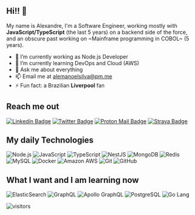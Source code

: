 ## Hi!! 👋

My name is Alexandre, I'm a Software Engineer, working mostly with **JavaScript/TypeScript** (the last 5 years) on a backend side of the force, and an obscure past working on ~Mainframe programming in COBOL~ (5 years). 

- 🔭 I’m currently working as Node.js Developer
- 🌱 I’m currently learning DevOps and Cloud (AWS)
- 💬 Ask me about everything
- 📫 Email me at alemanoelsilva@pm.me
- ⚡ Fun fact: a Brazilian **Liverpool** fan

## Reach me out

[![Linkedin Badge](https://img.shields.io/badge/-LinkedIn-0077b5?style=for-the-badge&logo=Linkedin&logoColor=white&link=https://www.linkedin.com/in/alemanoelsilva/)](https://www.linkedin.com/in/alemanoelsilva/)
[![Twitter Badge](https://img.shields.io/badge/-Twitter-1da1f2?style=for-the-badge&logo=Twitter&logoColor=white&link=https://twitter.com/alemanoelsilva)](https://twitter.com/alemanoelsilva)
[![Proton Mail Badge](https://img.shields.io/badge/-proton%20mail-6D4AFF?style=for-the-badge&logo=protonmail&logoColor=white&link=mailto:alemanoelsilva@pm.me)](mailto:alemanoelsilva@pm.me)
[![Strava Badge](https://img.shields.io/badge/-Strava-ff4f00?style=for-the-badge&logo=Strava&logoColor=white&link=https://www.strava.com/athletes/30783440)](https://www.strava.com/athletes/30783440)

## My daily Technologies

![Node.js](https://img.shields.io/badge/-Nodejs-669F64?style=for-the-badge&logo=Node.js&logoColor=white)
![JavaScript](https://img.shields.io/badge/-JavaScript-F0DB4F?style=for-the-badge&logo=javascript&logoColor=black)
![TypeScript](https://img.shields.io/badge/-TypeScript-007ACC?style=for-the-badge&logo=typescript&logoColor=white)
![NestJS](https://img.shields.io/badge/-NestJS-e0234e?style=for-the-badge&logo=NestJS&logoColor=white)
![MongoDB](https://img.shields.io/badge/-MongoDB-58863B?style=for-the-badge&logo=mongodb&logoColor=white)
![Redis](https://img.shields.io/badge/-Redis-C6302B?style=for-the-badge&logo=Redis&logoColor=white)
![MySQL](https://img.shields.io/badge/-MySQL-00618A?style=for-the-badge&logo=mysql&logoColor=white)
![Docker](https://img.shields.io/badge/-Docker-039BC6?style=for-the-badge&logo=docker&logoColor=white)
![Amazon AWS](https://img.shields.io/badge/Amazon%20AWS-F7981F?style=for-the-badge&logo=amazon-aws&logoColor=white)
![Git](https://img.shields.io/badge/-Git-F05033?style=for-the-badge&logo=git&logoColor=white)
![GitHub](https://img.shields.io/badge/-GitHub-181717?style=for-the-badge&logo=github&logoColor=white)

## What I want and I am learning now

![ElasticSearch](https://img.shields.io/badge/-ElasticSearch-3EBEB0?style=for-the-badge&logo=elasticsearch&logoColor=white)
![GraphQL](https://img.shields.io/badge/-GraphQL-E10098?style=for-the-badge&logo=graphql&logoColor=white)
![Apollo GraphQL](https://img.shields.io/badge/-Apollo%20GraphQL-3f20ba?style=for-the-badge&logo=apollo-graphql&logoColor=white)
![PostgreSQL](https://img.shields.io/badge/-PostgreSQL-336791?style=for-the-badge&logo=postgresql&logoColor=white)
![Go Lang](https://img.shields.io/badge/-Go%20Lang-2DBCAF?style=for-the-badge&logo=go&logoColor=white)

![visitors](https://visitor-badge.laobi.icu/badge?page_id=alemanoelsilva.alemanoelsilva)

